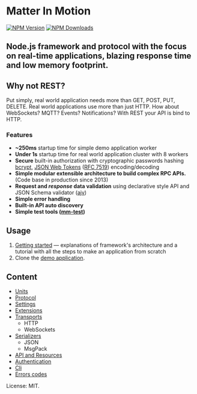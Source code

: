 # Matter In Motion

[![NPM Version](https://img.shields.io/npm/v/matter-in-motion.svg?style=flat-square)](https://www.npmjs.com/package/matter-in-motion)
[![NPM Downloads](https://img.shields.io/npm/dt/matter-in-motion.svg?style=flat-square)](https://www.npmjs.com/package/matter-in-motion)

## Node.js framework and protocol with the focus on real-time applications, blazing response time and low memory footprint.

## Why not REST?

Put simply, real world application needs more than GET, POST, PUT, DELETE. Real world applications use more than just HTTP. How about WebSockets? MQTT? Events? Notifications? With REST your API is bind to HTTP.

### Features
* **~250ms** startup time for simple demo application worker
* **Under 1s** startup time for real world application cluster with 8 workers
* **Secure** built-in authorization with cryptographic passwords hashing [bcrypt](https://github.com/ncb000gt/node.bcrypt.js), [JSON Web Tokens](https://jwt.io) ([RFC 7519](https://tools.ietf.org/html/rfc7519)) encoding/decoding
* **Simple modular extensible architecture to build complex RPC APIs.** (Code base in production since 2013)
* **Request and _response_ data validation** using declarative style API and JSON Schema validator ([ajv](https://github.com/epoberezkin/ajv))
* **Simple error handling**
* **Built-in API auto discovery**
* **Simple test tools ([mm-test](https://github.com/matter-in-motion/mm-test))**

## Usage

1. [Getting started](https://github.com/matter-in-motion/mm/blob/master/docs/getting-started.md) — explanations of framework's architecture and a tutorial with all the steps to make an application from scratch
2. Clone the [demo application](https://github.com/matter-in-motion/demo).

## Content

* [Units](https://github.com/matter-in-motion/mm/blob/master/docs/units.md)
* [Protocol](https://github.com/matter-in-motion/mm/blob/master/docs/protocol.md)
* [Settings](https://github.com/matter-in-motion/mm/blob/master/docs/settings.md)
* [Extensions](https://github.com/matter-in-motion/mm/blob/master/docs/extensions.md)
* [Transports](https://github.com/matter-in-motion/mm/blob/master/docs/transports.md)
  - HTTP
  - WebSockets
* [Serializers](https://github.com/matter-in-motion/mm/blob/master/docs/serializers.md)
  - JSON
  - MsgPack
* [API and Resources](https://github.com/matter-in-motion/mm/blob/master/docs/api.md)
* [Authentication](https://github.com/matter-in-motion/mm/blob/master/docs/authentication.md)
* [Cli](https://github.com/matter-in-motion/mm/blob/master/docs/cli.md)
* [Errors codes](https://github.com/matter-in-motion/mm-errors)


License: MIT.
